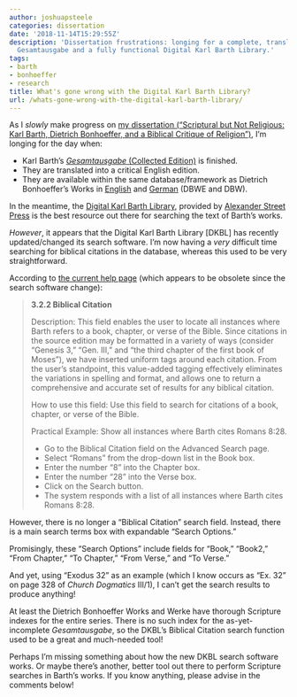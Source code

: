 ```yaml
---
author: joshuapsteele
categories: dissertation
date: '2018-11-14T15:29:55Z'
description: 'Dissertation frustrations: longing for a complete, translated Barth
  Gesamtausgabe and a fully functional Digital Karl Barth Library.'
tags:
- barth
- bonhoeffer
- research
title: What's gone wrong with the Digital Karl Barth Library?
url: /whats-gone-wrong-with-the-digital-karl-barth-library/
---
```


As I *slowly* make progress on [my dissertation (“Scriptural but Not Religious: Karl Barth, Dietrich Bonhoeffer, and a Biblical Critique of Religion”)](https://joshuapsteele.com/heres-the-elevator-pitch-for-my-dissertation-proposal-scriptural-but-not-religious/), I’m longing for the day when:

- Karl Barth’s [*Gesamtausgabe* (Collected Edition)](http://barth.ptsem.edu/research/kb-gesamtausgabe) is finished.
- They are translated into a critical English edition.
- They are available within the same database/framework as Dietrich Bonhoeffer’s Works in [English](https://www.logos.com/product/53339/the-works-of-dietrich-bonhoeffer) and [German](https://www.logos.com/product/152576/dietrich-bonhoeffer-werke) (DBWE and DBW).

In the meantime, the [Digital Karl Barth Library](https://dkbl.alexanderstreet.com), provided by [Alexander Street Press](https://alexanderstreet.com/) is the best resource out there for searching the text of Barth’s works.

*However*, it appears that the Digital Karl Barth Library \[DKBL\] has recently updated/changed its search software. I’m now having a *very* difficult time searching for biblical citations in the database, whereas this used to be very straightforward.

According to [the current help page](https://dkbl.alexanderstreet.com/dkbl.help.html) (which appears to be obsolete since the search software change):

> **3.2.2 Biblical Citation**
> 
>  Description: This field enables the user to locate all instances where Barth refers to a book, chapter, or verse of the Bible. Since citations in the source edition may be formatted in a variety of ways (consider “Genesis 3,” “Gen. III,” and “the third chapter of the first book of Moses”), we have inserted uniform tags around each citation. From the user’s standpoint, this value-added tagging effectively eliminates the variations in spelling and format, and allows one to return a comprehensive and accurate set of results for any biblical citation.
> 
>  How to use this field: Use this field to search for citations of a book, chapter, or verse of the Bible.
> 
>  Practical Example: Show all instances where Barth cites Romans 8:28.
> 
> - Go to the Biblical Citation field on the Advanced Search page.
> - Select “Romans” from the drop-down list in the Book box.
> - Enter the number “8” into the Chapter box.
> - Enter the number “28” into the Verse box.
> - Click on the Search button.
> - The system responds with a list of all instances where Barth cites Romans 8:28.

However, there is no longer a “Biblical Citation” search field. Instead, there is a main search terms box with expandable “Search Options.”

Promisingly, these “Search Options” include fields for “Book,” “Book2,” “From Chapter,” “To Chapter,” “From Verse,” and “To Verse.”

And yet, using “Exodus 32” as an example (which I know occurs as “Ex. 32” on page 328 of *Church Dogmatics* III/1), I can’t get the search results to produce anything!

At least the Dietrich Bonhoeffer Works and Werke have thorough Scripture indexes for the entire series. There is no such index for the as-yet-incomplete *Gesamtausgabe*, so the DKBL’s Biblical Citation search function used to be a great and much-needed tool!

Perhaps I’m missing something about how the new DKBL search software works. Or maybe there’s another, better tool out there to perform Scripture searches in Barth’s works. If you know anything, please advise in the comments below!